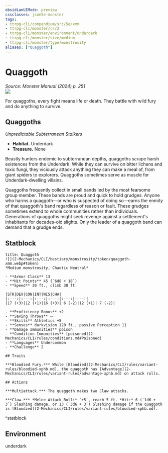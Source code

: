 ```yaml
---
obsidianUIMode: preview
cssclasses: json5e-monster
tags:
- ttrpg-cli/compendium/src/5e/xmm
- ttrpg-cli/monster/cr/2
- ttrpg-cli/monster/environment/underdark
- ttrpg-cli/monster/size/medium
- ttrpg-cli/monster/type/monstrosity
aliases: ["Quaggoth"]
---
```

# Quaggoth
*Source: Monster Manual (2024) p. 251*  
![](2-Mechanics/CLI/bestiary/monstrosity/img/quaggoths.webp#right)

For quaggoths, every fight means life or death. They battle with wild fury and do anything to survive.

## Quaggoths

*Unpredictable Subterranean Stalkers*

- **Habitat.** Underdark  
- **Treasure.** None  

Beastly hunters endemic to subterranean depths, quaggoths scrape harsh existences from the Underdark. While they can survive on bitter lichens and toxic fungi, they viciously attack anything they can make a meal of, from giant spiders to explorers. Quaggoths sometimes serve as muscle for Underdark-dwelling villains.

Quaggoths frequently collect in small bands led by the most fearsome group member. These bands are proud and quick to hold grudges. Anyone who harms a quaggoth—or who is suspected of doing so—earns the enmity of that quaggoth's band regardless of reason or fault. These grudges sometimes extend to whole communities rather than individuals. Generations of quaggoths might seek revenge against a settlement's inhabitants for decades-old slights. Only the leader of a quaggoth band can demand that a grudge ends.

## Statblock

```ad-statblock
title: Quaggoth
![](2-Mechanics/CLI/bestiary/monstrosity/token/quaggoth-xmm.webp#token)
*Medium monstrosity, Chaotic Neutral*

- **Armor Class** 13 
- **Hit Points** 45 (`6d8 + 18`) 
- **Speed** 30 ft., climb 30 ft.

|STR|DEX|CON|INT|WIS|CHA|
|:---:|:---:|:---:|:---:|:---:|:---:|
|17 (+3)|12 (+1)|16 (+3)| 6 (-2)|12 (+1)| 7 (-2)|

- **Proficiency Bonus** +2
- **Saving Throws** ⏤
- **Skills** Athletics +5
- **Senses** darkvision 120 ft., passive Perception 11
- **Damage Immunities** poison
- **Condition Immunities** [poisoned](2-Mechanics/CLI/rules/conditions.md#Poisoned)
- **Languages** Undercommon
- **Challenge** 2

## Traits

***Bloodied Fury.*** While [Bloodied](2-Mechanics/CLI/rules/variant-rules/bloodied-xphb.md), the quaggoth has [Advantage](2-Mechanics/CLI/rules/variant-rules/advantage-xphb.md) on attack rolls.

## Actions

***Multiattack.*** The quaggoth makes two Claw attacks.

***Claw.*** *Melee Attack Roll:* `+5`, reach 5 ft. *Hit:* 6 (`1d6 + 3`) Slashing damage, or 13 (`3d6 + 3`) Slashing damage if the quaggoth is [Bloodied](2-Mechanics/CLI/rules/variant-rules/bloodied-xphb.md).
```
^statblock

## Environment

underdark
